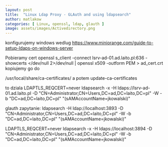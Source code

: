 ```yaml
---
layout: post
title:  "Linux Ldap Proxy - GLAuth and using ldapsearch"
author: matlakow
categories: [ Linux, openssl, ldap, glauth ]
image: assets/images/Activedirectory.png
---
```

konfigurujemy windows wedlug https://www.miniorange.com/guide-to-setup-ldaps-on-windows-server

Pobieramy cert
openssl s_client -connect lsrv-ad-01.ad.laito.pl:636 -showcerts </dev/null 2>/dev/null | openssl x509 -outform PEM > ad_cert.crt
kopiujemy go do

/usr/local/share/ca-certificates/
a potem
update-ca-certificates

to dziala
LDAPTLS_REQCERT=never ldapsearch -x -H ldaps://lsrv-ad-01.ad.laito.pl -D "CN=Administrator,CN=Users,DC=ad,DC=laito,DC=pl" -W -b "DC=ad,DC=laito,DC=pl" "(sAMAccountName=jkowalski)"

glauth
zapytanie:
ldapsearch -H ldap://localhost:3893 -D "CN=Administrator,CN=Users,DC=ad,DC=laito,DC=pl" -W -b "DC=ad,DC=laito,DC=pl" "(sAMAccountName=jkowalski)"

LDAPTLS_REQCERT=never ldapsearch -x -H ldaps://localhost:3894 -D "CN=Administrator,CN=Users,DC=ad,DC=laito,DC=pl" -W -b "DC=ad,DC=laito,DC=pl" "(sAMAccountName=jkowalski)"

```

```
